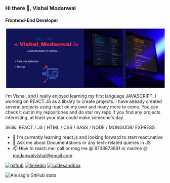 ### Hi there 👋, Vishal Modanwal
#### Frontend-End Developer
![Frontend-End Developer](https://github.com/VishalGithub11/VishalGithub11/blob/main/Web_Photo_Editor%207.jpg)

I'm Vishal, and I really enjoyed learning my first language JAVASCRIPT. I working on REACT.JS as a library to create projects. I have already created several projects using react on my own and many more to come. You can check it out in my repositories and do star my repo if you find any projects interesting, at least your star could make someone's day .

Skills: REACT / JS / HTML / CSS / SASS / NODE / MONGODB/ EXPRESS

- 🌱 I’m currently learning react.js and looking forward to start react.native 
- 💬 Ask me about Documentations or any tech-related queries in JS 
- 📫 How to reach me: call or msg me @ 8738873691 or mailme @ modanwalvishal@gmail.com 


[<img src='https://cdn.jsdelivr.net/npm/simple-icons@3.0.1/icons/github.svg' alt='github' height='40'>](https://github.com/VishalGithub11)  [<img src='https://cdn.jsdelivr.net/npm/simple-icons@3.0.1/icons/linkedin.svg' alt='linkedin' height='40'>](https://www.linkedin.com/in/https://www.linkedin.com/in/vishal-modanwal-49b94b14a//)  [<img src='https://cdn.jsdelivr.net/npm/simple-icons@3.0.1/icons/codesandbox.svg' alt='codesandbox' height='40'>](https://codesandbox.io/u/https://codesandbox.io/u/Vishbox11)  



![Anurag's GitHub stats](https://github-readme-stats.vercel.app/api?username=VishalGithub11&count_private=true&show_icons=true&theme=radical)
